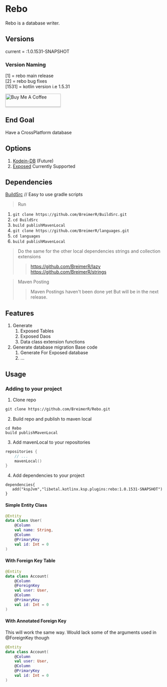 # Rebo

Rebo is a database writer.

## Versions
current = :1.0.1531-SNAPSHOT
### Version Naming
[1] = rebo main release   
[2] = rebo bug fixes  
[1531] = kotlin version i.e 1.5.31 

<a href="https://www.paypal.com/donate/?hosted_button_id=CUHRL6CUYWRTA" target="_blank"><img src="https://www.buymeacoffee.com/assets/img/custom_images/orange_img.png" alt="Buy Me A Coffee" style="height: 41px !important;width: 174px !important;box-shadow: 0px 3px 2px 0px rgba(190, 190, 190, 0.5) !important;-webkit-box-shadow: 0px 3px 2px 0px rgba(190, 190, 190, 0.5) !important;" ></a>

## End Goal

Have a CrossPlatform database

## Options

1. [Kodein-DB](https://github.com/Kodein-Framework) (Future)
2. [Exposed](https://github.com/JetBrains/Exposed) Currently Supported

## Dependencies

[BuildSrc](https://github.com/BreimerR/BuildSrc.git) // Easy to use gradle scripts

> Run

1. ```git clone https://github.com/BreimerR/BuildSrc.git```
2. ```cd BuildSrc```
3. ```build publishMavenLocal```
4. ```git clone https://github.com/BreimerR/languages.git```
5. ```cd languages```
6. ```build publishMavenLocal```

> Do the same for the other local dependencies strings and collection extensions
>> https://github.com/BreimerR/lazy  
> > https://github.com/BreimerR/strings


> Maven Posting
>> Maven Postings haven't been done yet
> > But will be in the next release.

## Features

1. Generate
    1. Exposed Tables
    2. Exposed Daos
    3. Data class extension functions
2. Generate database migration Base code
    1. Generate For Exposed database
    2. ...

## Usage

### Adding to your project

1. Clone repo

```markdown
git clone https://github.com/BreimerR/Rebo.git 
```

2. Build repo and publish to maven local

```shell
cd Rebo
build publishMavenLocal
```

3. Add mavenLocal to your repositories

```kotlin
repositories {
    // ...
    mavenLocal()
}
```

4. Add dependencies to your project
```
dependencies{
   add("kspJvm","libetal.kotlinx.ksp.plugins:rebo:1.0.1531-SNAPSHOT")
}
```

#### Simple Entity Class

```kotlin
@Entity
data class User(
    @Column
    val name: String,
    @Column
    @PrimaryKey
    val id: Int = 0
)
```

#### With Foreign Key Table

```kotlin
@Entity
data class Account(
    @Column
    @ForeignKey
    val user: User,
    @Column
    @PrimaryKey
    val id: Int = 0
)
```

#### With Annotated Foreign Key
This will work the same way. 
Would lack some of the arguments used in @ForeignKey though
```kotlin
@Entity
data class Account(
    @Column
    val user: User,
    @Column
    @PrimaryKey
    val id: Int = 0
)
```